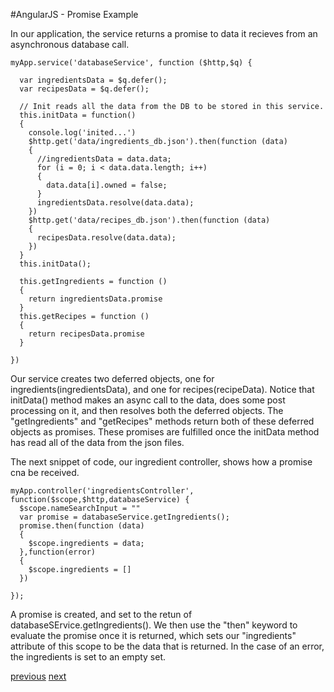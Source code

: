 #AngularJS - Promise Example

In our application, the service returns a promise to data it recieves from an asynchronous database call. 

```
myApp.service('databaseService', function ($http,$q) {
	
  var ingredientsData = $q.defer(); 
  var recipesData = $q.defer(); 
 
  // Init reads all the data from the DB to be stored in this service. 
  this.initData = function()
  {
    console.log('inited...')
    $http.get('data/ingredients_db.json').then(function (data)
    {
      //ingredientsData = data.data;
      for (i = 0; i < data.data.length; i++)
      {
        data.data[i].owned = false; 
      }
      ingredientsData.resolve(data.data);
    })
    $http.get('data/recipes_db.json').then(function (data)
    {
      recipesData.resolve(data.data); 
    })
  }
  this.initData();

  this.getIngredients = function ()
  {
    return ingredientsData.promise
  }
  this.getRecipes = function ()
  {
    return recipesData.promise
  }

})
```
Our service creates two deferred objects, one for ingredients(ingredientsData), and one for recipes(recipeData). Notice that initData() method makes an async call to the data, does some post processing on it, and then resolves both the deferred objects. The "getIngredients" and "getRecipes" methods return both of these deferred objects as promises. These promises are fulfilled once the initData method has read all of the data from the json files. 

The next snippet of code, our ingredient controller, shows how a promise cna be received. 
```
myApp.controller('ingredientsController', function($scope,$http,databaseService) {
  $scope.nameSearchInput = ""
  var promise = databaseService.getIngredients(); 
  promise.then(function (data)
  {
  	$scope.ingredients = data;
  },function(error)
  {
  	$scope.ingredients = []
  })

});
```
A promise is created, and set to the retun of databaseSErvice.getIngredients(). We then use the "then" keyword to evaluate the promise once it is returned, which sets our "ingredients" attribute of this scope to be the data that is returned. In the case of an error, the ingredients is set to an empty set. 



[previous](Slide15_Promises.md)    [next](Slide16_.md)
